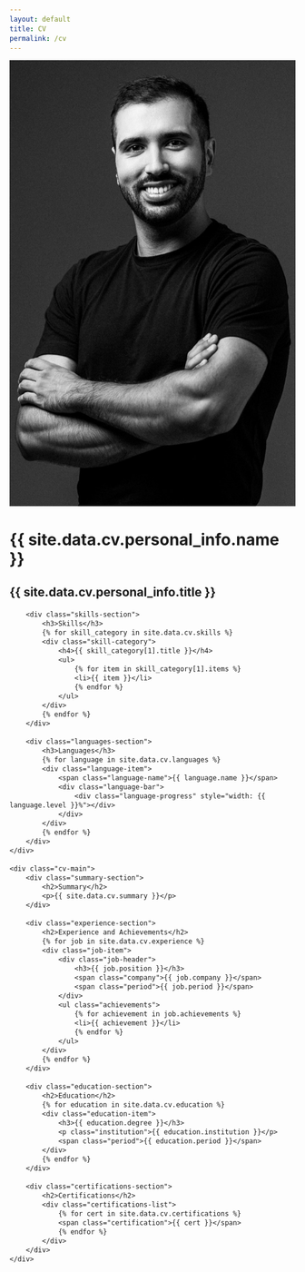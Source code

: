 ```yaml
---
layout: default
title: CV
permalink: /cv
---
```


<div class="cv-container">
    <div class="cv-sidebar">
        <div class="profile-section">
            <div class="profile-image">
                <img src="/assets/images/profile.jpg" alt="João Capinha">
            </div>
            <h1 class="name">{{ site.data.cv.personal_info.name }}</h1>
            <h2 class="title">{{ site.data.cv.personal_info.title }}</h2>
        </div>
        
        
        <div class="skills-section">
            <h3>Skills</h3>
            {% for skill_category in site.data.cv.skills %}
            <div class="skill-category">
                <h4>{{ skill_category[1].title }}</h4>
                <ul>
                    {% for item in skill_category[1].items %}
                    <li>{{ item }}</li>
                    {% endfor %}
                </ul>
            </div>
            {% endfor %}
        </div>
        
        <div class="languages-section">
            <h3>Languages</h3>
            {% for language in site.data.cv.languages %}
            <div class="language-item">
                <span class="language-name">{{ language.name }}</span>
                <div class="language-bar">
                    <div class="language-progress" style="width: {{ language.level }}%"></div>
                </div>
            </div>
            {% endfor %}
        </div>
    </div>
    
    <div class="cv-main">
        <div class="summary-section">
            <h2>Summary</h2>
            <p>{{ site.data.cv.summary }}</p>
        </div>
        
        <div class="experience-section">
            <h2>Experience and Achievements</h2>
            {% for job in site.data.cv.experience %}
            <div class="job-item">
                <div class="job-header">
                    <h3>{{ job.position }}</h3>
                    <span class="company">{{ job.company }}</span>
                    <span class="period">{{ job.period }}</span>
                </div>
                <ul class="achievements">
                    {% for achievement in job.achievements %}
                    <li>{{ achievement }}</li>
                    {% endfor %}
                </ul>
            </div>
            {% endfor %}
        </div>
        
        <div class="education-section">
            <h2>Education</h2>
            {% for education in site.data.cv.education %}
            <div class="education-item">
                <h3>{{ education.degree }}</h3>
                <p class="institution">{{ education.institution }}</p>
                <span class="period">{{ education.period }}</span>
            </div>
            {% endfor %}
        </div>
        
        <div class="certifications-section">
            <h2>Certifications</h2>
            <div class="certifications-list">
                {% for cert in site.data.cv.certifications %}
                <span class="certification">{{ cert }}</span>
                {% endfor %}
            </div>
        </div>
    </div>
</div>
